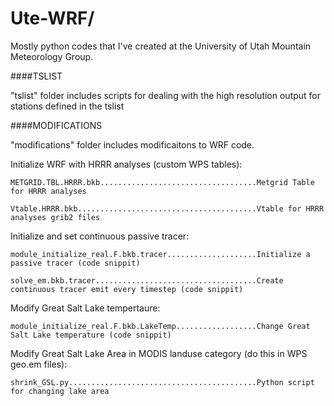 Ute-WRF/
==============

Mostly python codes that I've created at the University of Utah Mountain Meteorology Group.




####TSLIST

"tslist" folder includes scripts for dealing with the high resolution output for stations
defined in the tslist



####MODIFICATIONS

"modifications" folder includes modificaitons to WRF code.

  Initialize WRF with HRRR analyses (custom WPS tables):
  
    METGRID.TBL.HRRR.bkb...................................Metgrid Table for HRRR analyses
    
    Vtable.HRRR.bkb........................................Vtable for HRRR analyses grib2 files
    
    
  Initialize and set continuous passive tracer:
  
    module_initialize_real.F.bkb.tracer....................Initialize a passive tracer (code snippit)
    
    solve_em.bkb.tracer....................................Create continuous tracer emit every timestep (code snippit)
    
  Modify Great Salt Lake tempertaure:
  
    module_initialize_real.F.bkb.LakeTemp..................Change Great Salt Lake temperature (code snippit)
    
  Modify Great Salt Lake Area in MODIS landuse category (do this in WPS geo.em files):
  
    shrink_GSL.py..........................................Python script for changing lake area
    
    
  


